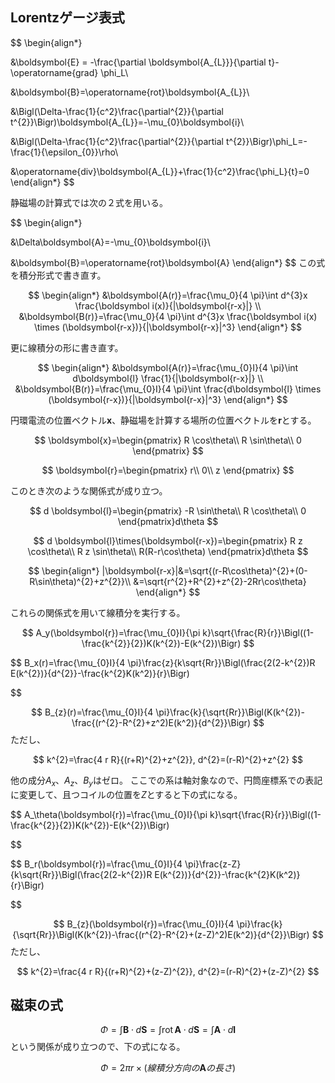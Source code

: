 ## Lorentzゲージ表式

$$
\begin{align*}

&\boldsymbol{E} = -\frac{\partial \boldsymbol{A_{L}}}{\partial t}-\operatorname{grad} \phi_L\\

&\boldsymbol{B}=\operatorname{rot}\boldsymbol{A_{L}}\\

&\Bigl(\Delta-\frac{1}{c^2}\frac{\partial^{2}}{\partial t^{2}}\Bigr)\boldsymbol{A_{L}}=-\mu_{0}\boldsymbol{i}\\

&\Bigl(\Delta-\frac{1}{c^2}\frac{\partial^{2}}{\partial t^{2}}\Bigr)\phi_L=-\frac{1}{\epsilon_{0}}\rho\\

&\operatorname{div}\boldsymbol{A_{L}}+\frac{1}{c^2}\frac{\phi_L}{t}=0
\end{align*}
$$

静磁場の計算式では次の２式を用いる。

$$
\begin{align*}

&\Delta\boldsymbol{A}=-\mu_{0}\boldsymbol{i}\\

&\boldsymbol{B}=\operatorname{rot}\boldsymbol{A}
\end{align*}
$$
この式を積分形式で書き直す。

$$
\begin{align*}
&\boldsymbol{A(r)}=\frac{\mu_0}{4 \pi}\int d^{3}x \frac{\boldsymbol i(x)}{|\boldsymbol{r-x}|} \\
&\boldsymbol{B(r)}=\frac{\mu_0}{4 \pi}\int d^{3}x \frac{\boldsymbol i(x) \times (\boldsymbol{r-x})}{|\boldsymbol{r-x}|^3}
\end{align*}
$$

更に線積分の形に書き直す。

$$
\begin{align*}
&\boldsymbol{A(r)}=\frac{\mu_{0}I}{4 \pi}\int d\boldsymbol{l} \frac{1}{|\boldsymbol{r-x}|} \\
&\boldsymbol{B(r)}=\frac{\mu_{0}I}{4 \pi}\int  \frac{d\boldsymbol{l} \times (\boldsymbol{r-x})}{|\boldsymbol{r-x}|^3}
\end{align*}
$$

円環電流の位置ベクトル$\boldsymbol{x}$、静磁場を計算する場所の位置ベクトルを$\boldsymbol{r}$とする。

$$
\boldsymbol{x}=\begin{pmatrix}
R \cos\theta\\
R \sin\theta\\
0
\end{pmatrix}
$$

$$
\boldsymbol{r}=\begin{pmatrix}
r\\
0\\
z
\end{pmatrix}
$$

このとき次のような関係式が成り立つ。

$$
d \boldsymbol{l}=\begin{pmatrix}
-R \sin\theta\\
R \cos\theta\\
0
\end{pmatrix}d\theta
$$

$$
d \boldsymbol{l}\times(\boldsymbol{r-x})=\begin{pmatrix}
R z \cos\theta\\
R z \sin\theta\\
R(R-r\cos\theta)
\end{pmatrix}d\theta
$$

$$
\begin{align*}
|\boldsymbol{r-x}|&=\sqrt{(r-R\cos\theta)^{2}+(0-R\sin\theta)^{2}+z^{2}}\\
&=\sqrt{r^{2}+R^{2}+z^{2}-2Rr\cos\theta}
\end{align*}
$$

これらの関係式を用いて線積分を実行する。

$$
A_y(\boldsymbol{r})=\frac{\mu_{0}I}{\pi k}\sqrt{\frac{R}{r}}\Bigl((1-\frac{k^{2}}{2})K(k^{2})-E(k^{2})\Bigr)
$$

$$
B_x(r)=\frac{\mu_{0}I}{4 \pi}\frac{z}{k\sqrt{Rr}}\Bigl(\frac{2(2-k^{2})R E(k^{2})}{d^{2}}-\frac{k^{2}K(k^2)}{r}\Bigr)

$$

$$
B_{z}(r)=\frac{\mu_{0}I}{4 \pi}\frac{k}{\sqrt{Rr}}\Bigl(K(k^{2})-\frac{(r^{2}-R^{2}+z^2)E(k^2)}{d^{2}}\Bigr)
$$
ただし、

$$
k^{2}=\frac{4 r R}{(r+R)^{2}+z^{2}}, d^{2}=(r-R)^{2}+z^{2}
$$

他の成分$A_x$、$A_z$、$B_y$はゼロ。
ここでの系は軸対象なので、円筒座標系での表記に変更して、且つコイルの位置を$Z$とすると下の式になる。

$$
A_\theta(\boldsymbol{r})=\frac{\mu_{0}I}{\pi k}\sqrt{\frac{R}{r}}\Bigl((1-\frac{k^{2}}{2})K(k^{2})-E(k^{2})\Bigr)

$$

$$
B_r(\boldsymbol{r})=\frac{\mu_{0}I}{4 \pi}\frac{z-Z}{k\sqrt{Rr}}\Bigl(\frac{2(2-k^{2})R E(k^{2})}{d^{2}}-\frac{k^{2}K(k^2)}{r}\Bigr)

$$

$$
B_{z}(\boldsymbol{r})=\frac{\mu_{0}I}{4 \pi}\frac{k}{\sqrt{Rr}}\Bigl(K(k^{2})-\frac{(r^{2}-R^{2}+(z-Z)^2)E(k^2)}{d^{2}}\Bigr)
$$
ただし、

$$
k^{2}=\frac{4 r R}{(r+R)^{2}+(z-Z)^{2}}, d^{2}=(r-R)^{2}+(z-Z)^{2}
$$

## 磁束の式
$$
\Phi=\int\boldsymbol{B}\cdot d\boldsymbol{S}=\int\operatorname{rot}\boldsymbol{A}\cdot d\boldsymbol{S}=\int \boldsymbol{A}\cdot d\boldsymbol{l}
$$
という関係が成り立つので、下の式になる。

$$
\Phi=2\pi r \times (線積分方向の\boldsymbol{A}の長さ)
$$
